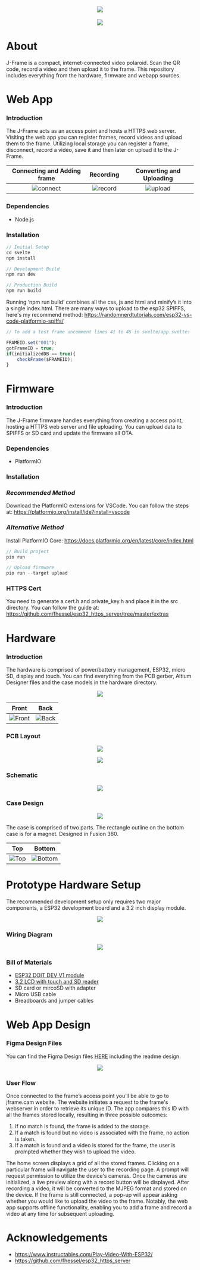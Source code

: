 <h1 align="center"> <img src="extras/logo.png" /></h1>

<p align="center"> <img src="extras/dieUp.gif" /></p>


# About

J-Frame is a compact, internet-connected video polaroid. Scan the QR code, record a video and then upload it to the frame. This repository includes everything from the hardware, firmware and webapp sources. 

# Web App

### Introduction
The J-Frame acts as an access point and hosts a HTTPS web server. Visiting the web app you can register frames, record videos and upload them to the frame. Utilizing local storage you can register a frame, disconnect, record a video, save it and then later on upload it to the J-Frame.

<center>

| Connecting and Adding frame | Recording | Converting and Uploading |
| :----:  | :----:  | :----:  | 
| ![connect](extras/connectingFrameOP.gif)     | ![record](extras/recordFrameOP.gif)       | ![upload](extras/convertFrameOP.gif)       |

</center>


### Dependencies
* Node.js

### Installation
```JavaScript
// Initial Setup
cd svelte
npm install

// Development Build
npm run dev

// Production Build
npm run build
```

Running ‘npm run build’ combines all the css, js and html and minify’s it into a single index.html. There are many ways to upload to the esp32 SPIFFS, here's my recommend method: https://randomnerdtutorials.com/esp32-vs-code-platformio-spiffs/

```js
// To add a test frame uncomment lines 41 to 45 in svelte/app.svelte:

FRAMEID.set("001");
gotFrameID = true;
if(initializedDB == true){
    checkFrame($FRAMEID);
}

```

# Firmware
### Introduction
The J-Frame firmware handles everything from creating a access point, hosting a HTTPS web server and file uploading. You can upload data to SPIFFS or SD card and update the firmware all OTA. 

### Dependencies
* PlatformIO

### Installation

###  *Recommended Method*
Download the PlatformIO extensions for VSCode. You can follow the steps at: https://platformio.org/install/ide?install=vscode

### *Alternative Method*

Install PlatformIO Core: https://docs.platformio.org/en/latest/core/index.html

```cpp
// Build project
pio run

// Upload firmware
pio run --target upload
```

### HTTPS Cert
You need to generate a cert.h and private_key.h and place it in the src directory. You can follow the guide at: https://github.com/fhessel/esp32_https_server/tree/master/extras

# Hardware


### Introduction
The hardware is comprised of power/battery management, ESP32, micro SD, display and touch. You can find everything from the PCB gerber, Altium Designer files and the case models in the hardware directory.


<p align="center">
  <img src="extras/hardware.gif" />
</p>





<center>

| Front | Back | 
| ----------- | ----------- |
| ![Front](extras/frontHardware.png)     | ![Back](extras/backHardware.png)       |

</center>

### PCB Layout

<p align="center">
  <img src="extras/frontPCB.png" />
</p>

<p align="center">
  <img src="extras/backPCB.png" />
</p>



### Schematic

<p align="center">
  <img src="extras/schematic.png" />
</p>

### Case Design

<p align="center">
  <img src="extras/caseVid.gif" />
</p>

The case is comprised of two parts. The rectangle outline on the bottom case is for a magnet. Designed in Fusion 360.

<center>

| Top | Bottom | 
| ----------- | ----------- |
| ![Top](extras/topCase.png)     | ![Bottom](extras/bottomCase.png)       |

</center>

# Prototype Hardware Setup

The recommended development setup only requires two major components, a ESP32 development board and a 3.2 inch display module.

<p align="center">
<img src="extras/realLifeProto.png" />
</p>

### Wiring Diagram

<p align="center">
<img src="extras/wireDiagram.png" />
</p>

### Bill of Materials

* [ESP32 DOIT DEV V1 module](https://www.amazon.com/HiLetgo-ESP-WROOM-32-Development-Microcontroller-Integrated/dp/B0718T232Z)
* [3.2 LCD with touch and SD reader](https://www.amazon.com/Hosyond-Display-320x240-Compatible-Development/dp/B0B1M9S9V6/ref=sr_1_5?crid=2I867KAKCLUFA&keywords=3.2%22+touch+sd+ILI9341&qid=1687163597&sprefix=3.2+touch+sd+ili9341+%2Caps%2C135&sr=8-5)
* SD card or mircoSD with adapter 
* Micro USB cable
* Breadboards and jumper cables

# Web App Design 

### Figma Design Files

You can find the Figma Design files [HERE](https://www.figma.com/file/g87cJnwRhYjOAekX3l7p9G/FRAME?type=design&node-id=93%3A3&mode=design&t=1dGgJ0la6TGdN4g0-1) including the readme design. 

<p align="center">
    <img src="extras/figma.png" />
</p>

### User Flow

Once connected to the frame’s access point you’ll be able to go to jframe.cam website. The website initiates a request to the frame's webserver in order to retrieve its unique ID. The app compares this ID with all the frames stored locally, resulting in three possible outcomes:

1. If no match is found, the frame is added to the storage.
2. If a match is found but no video is associated with the frame, no action is taken.
3. If a match is found and a video is stored for the frame, the user is prompted whether they wish to upload the video.

The home screen displays a grid of all the stored frames. Clicking on a particular frame will navigate the user to the recording page. A prompt will request permission to utilize the device's cameras. Once the cameras are initialized, a live preview along with a record button will be displayed. After recording a video, it will be converted to the MJPEG format and stored on the device.
If the frame is still connected, a pop-up will appear asking whether you would like to upload the video to the frame. Notably, the web app supports offline functionality, enabling you to add a frame and record a video at any time for subsequent uploading.

# Acknowledgements 

* https://www.instructables.com/Play-Video-With-ESP32/
* https://github.com/fhessel/esp32_https_server